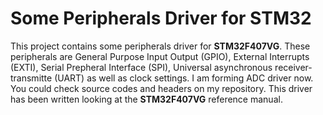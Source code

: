 # Some  Peripherals Driver for STM32

This project contains some peripherals driver for **STM32F407VG**. These peripherals are General Purpose Input Output (GPIO), External Interrupts (EXTI), Serial Prepheral Interface (SPI), Universal asynchronous receiver-transmitte (UART) as well as clock settings. I am forming ADC driver now. You could check source codes and headers on my repository. This driver has been written looking at the **STM32F407VG** reference manual.
